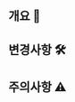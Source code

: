 ## 개요 🧾
<!-- 이곳에 PR의 내용을 간단하게 작성해주세요. -->

## 변경사항 🛠
<!-- 이곳에 코드 변경 사항이나 추가된 사항에 대해서 작성해주세요. -->

## 주의사항 ⚠
<!-- 이곳에 리뷰어에게 할 말이나, 주의해야 하는 점에 대해서 작성해 주세요 -->
